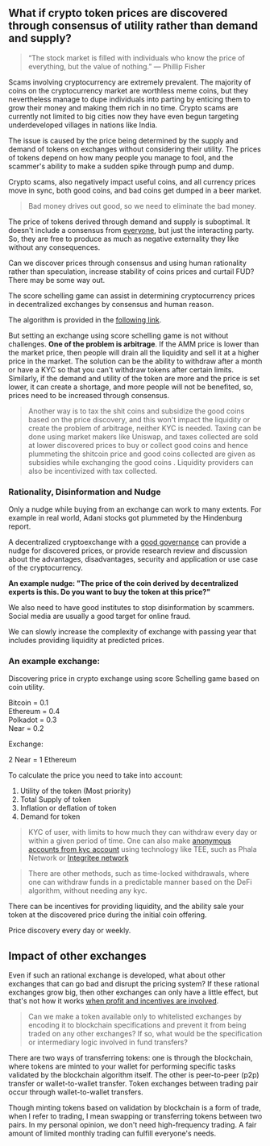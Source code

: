 ## What if crypto token prices are discovered through consensus of utility rather than demand and supply?

> “The stock market is filled with individuals who know the price of everything, but the value of nothing.” — Phillip Fisher


Scams involving cryptocurrency are extremely prevalent.
The majority of coins on the cryptocurrency market are worthless meme coins, but they nevertheless manage to dupe individuals into parting by enticing them to grow their money and making them rich in no time.
Crypto scams are currently not limited to big cities now they have even begun targeting underdeveloped villages in nations like India.

The issue is caused by the price being determined by the supply and demand of tokens on exchanges without considering their utility. The prices of tokens depend on how many people you manage to fool, and the scammer's ability to make a sudden spike through pump and dump.

Crypto scams, also negatively impact useful coins, and all currency prices move in sync, both good coins, and bad coins get dumped in a beer market.

> Bad money drives out good, so we need to eliminate the bad money.

The price of tokens derived through demand and supply is suboptimal. It doesn't include a consensus from [everyone](tyranny_of_the_majority.md), but just the interacting party. So, they are free to produce as much as negative externality they like without any consequences.

Can we discover prices through consensus and using human rationality rather than speculation, increase stability of coins prices and curtail FUD? There may be some way out.

The score schelling game can assist in determining cryptocurrency prices in decentralized exchanges by consensus and human reason.

The algorithm is provided in the [following link](https://github.com/amiyatulu/shivarthu/blob/main/docs/Shivarthu.md#price-discovery-of-projects-through-score-schelling-game).

But setting an exchange using score schelling game is not without challenges. **One of the problem is arbitrage**. If the AMM price is lower than the market price, then people will drain all the liquidity and sell it at a higher price in the market. The solution can be the ability to withdraw after a month or have a KYC so that you can't withdraw tokens after certain limits.
Similarly, if the demand and utility of the token are more and the price is set lower, it can create a shortage, and more people will not be benefited, so, prices need to be increased through consensus.

>Another way is to tax the shit coins and subsidize the good coins based on the price discovery, and this won't impact the liquidity or create the problem of arbitrage, neither KYC is needed.
Taxing can be done using market makers like Uniswap, and taxes collected are sold at lower discovered prices to buy or collect good coins and hence plummeting the shitcoin price and good coins collected are given as subsidies while exchanging the good coins . Liquidity providers can also be incentivized with tax collected.

### Rationality, Disinformation and Nudge

Only a nudge while buying from an exchange can work to many extents.
For example in real world, Adani stocks got plummeted by the Hindenburg report.

A decentralized cryptoexchange with a [good governance](tyranny_of_the_majority.md) can provide a nudge for discovered prices, or provide research review and discussion about the advantages, disadvantages, security and application or use case of the cryptocurrency. 


**An example nudge: "The price of the coin derived by decentralized experts is this. Do you want to buy the token at this price?"**

We also need to have good institutes to stop disinformation by scammers. Social media are usually a good target for online fraud. 

We can slowly increase the complexity of exchange with passing year that includes providing liquidity at predicted prices.

### An example exchange:

Discovering price in crypto exchange using score Schelling game based on coin utility.

Bitcoin = 0.1  
Ethereum = 0.4  
Polkadot = 0.3  
Near = 0.2  

Exchange:

2 Near = 1 Ethereum

To calculate the price you need to take into account:
1) Utility of the token (Most priority)
2) Total Supply of token
3) Inflation or deflation of token
4) Demand for token

> KYC of user, with limits to how much they can withdraw every day or within a given period of time. One can also make [anonymous accounts from kyc account](https://github.com/amiyatulu/shivarthu/wiki/Anonymous-Accounts-Steps) using technology like TEE, such as Phala Network or [Integritee network](https://github.com/integritee-network/integritee-node)

> There are other methods, such as time-locked withdrawals, where one can withdraw funds in a predictable manner based on the DeFi algorithm, without needing any kyc.

There can be incentives for providing liquidity, and the ability sale your token at the discovered price during the initial coin offering.

Price discovery every day or weekly.

## Impact of other exchanges

Even if such an rational exchange is developed, what about other exchanges that can go bad and disrupt the pricing system? If these rational exchanges grow big, then other exchanges can only have a little effect, but that's not how it works [when profit and incentives are involved](https://finematics.com/bank-run-in-defi-iron-finance-explained/).

> Can we make a token available only to whitelisted exchanges by encoding it to blockchain specifications and prevent it from being traded on any other exchanges? If so, what would be the specification or intermediary logic involved in fund transfers?

There are two ways of transferring tokens: one is through the blockchain, where tokens are minted to your wallet for performing specific tasks validated by the blockchain algorithm itself. The other is peer-to-peer (p2p) transfer or wallet-to-wallet transfer. Token exchanges between trading pair occur through wallet-to-wallet transfers. 

Though minting tokens based on validation by blockchain is a form of trade, when I refer to trading, I mean swapping or transferring tokens between two pairs. In my personal opinion, we don't need high-frequency trading. A fair amount of limited monthly trading can fulfill everyone's needs.